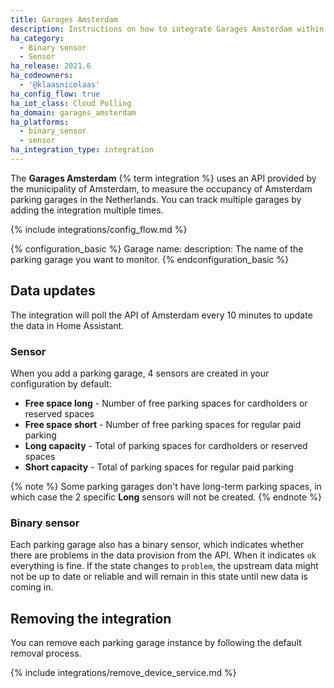 ```yaml
---
title: Garages Amsterdam
description: Instructions on how to integrate Garages Amsterdam within Home Assistant.
ha_category:
  - Binary sensor
  - Sensor
ha_release: 2021.6
ha_codeowners:
  - '@klaasnicolaas'
ha_config_flow: true
ha_iot_class: Cloud Polling
ha_domain: garages_amsterdam
ha_platforms:
  - binary_sensor
  - sensor
ha_integration_type: integration
---
```


The **Garages Amsterdam** {% term integration %} uses an API provided by the municipality of Amsterdam, to measure the occupancy of Amsterdam parking garages in the Netherlands. You can track multiple garages by adding the integration multiple times.

{% include integrations/config_flow.md %}

{% configuration_basic %}
Garage name:
  description: The name of the parking garage you want to monitor.
{% endconfiguration_basic %}

## Data updates

The integration will poll the API of Amsterdam every 10 minutes to update the data in Home Assistant.

### Sensor

When you add a parking garage, 4 sensors are created in your configuration by default:

- **Free space long** - Number of free parking spaces for cardholders or reserved spaces
- **Free space short** - Number of free parking spaces for regular paid parking
- **Long capacity** - Total of parking spaces for cardholders or reserved spaces
- **Short capacity** - Total of parking spaces for regular paid parking

{% note %}
Some parking garages don't have long-term parking spaces, in which case the 2 specific **Long** sensors will not be created.
{% endnote %}

### Binary sensor

Each parking garage also has a binary sensor, which indicates whether there are problems in the data provision from the API. When it indicates `ok` everything is fine. If the state changes to `problem`, the upstream data might not be up to date or reliable and will remain in this state until new data is coming in.

## Removing the integration

You can remove each parking garage instance by following the default removal process.

{% include integrations/remove_device_service.md %}
